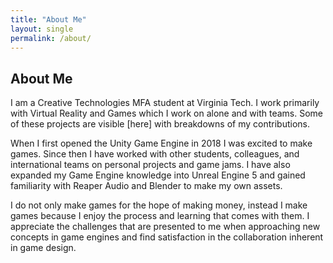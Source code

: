 ```yaml
---
title: "About Me"
layout: single
permalink: /about/
---
```


## About Me
I am a Creative Technologies MFA student at Virginia Tech. I work primarily with Virtual Reality and Games which I work on alone and with teams. Some of these projects are visible [here] with breakdowns of my contributions.

When I first opened the Unity Game Engine in 2018 I was excited to make games. Since then I have worked with other students, colleagues, and international teams on personal projects and game jams. I have also expanded my Game Engine knowledge into Unreal Engine 5 and gained familiarity with Reaper Audio and Blender to make my own assets.

I do not only make games for the hope of making money, instead I make games because I enjoy the process and learning that comes with them. I appreciate the challenges that are presented to me when approaching new concepts in game engines and find satisfaction in the collaboration inherent in game design.
